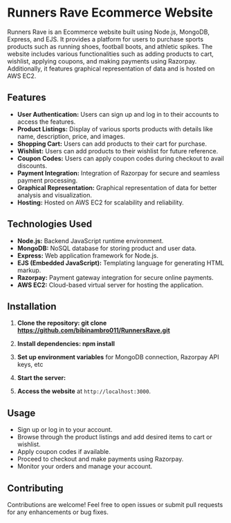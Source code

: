 # Runners Rave Ecommerce Website

Runners Rave is an Ecommerce website built using Node.js, MongoDB, Express, and EJS. It provides a platform for users to purchase sports products such as running shoes, football boots, and athletic spikes. The website includes various functionalities such as adding products to cart, wishlist, applying coupons, and making payments using Razorpay. Additionally, it features graphical representation of data and is hosted on AWS EC2.

## Features

- **User Authentication:** Users can sign up and log in to their accounts to access the features.
- **Product Listings:** Display of various sports products with details like name, description, price, and images.
- **Shopping Cart:** Users can add products to their cart for purchase.
- **Wishlist:** Users can add products to their wishlist for future reference.
- **Coupon Codes:** Users can apply coupon codes during checkout to avail discounts.
- **Payment Integration:** Integration of Razorpay for secure and seamless payment processing.
- **Graphical Representation:** Graphical representation of data for better analysis and visualization.
- **Hosting:** Hosted on AWS EC2 for scalability and reliability.

## Technologies Used

- **Node.js:** Backend JavaScript runtime environment.
- **MongoDB:** NoSQL database for storing product and user data.
- **Express:** Web application framework for Node.js.
- **EJS (Embedded JavaScript):** Templating language for generating HTML markup.
- **Razorpay:** Payment gateway integration for secure online payments.
- **AWS EC2:** Cloud-based virtual server for hosting the application.

## Installation

1. **Clone the repository: git clone https://github.com/bibinambro011/RunnersRave.git**
2. **Install dependencies: npm install**
3. **Set up environment variables** for MongoDB connection, Razorpay API keys, etc
4. **Start the server:**

5. **Access the website** at `http://localhost:3000`.

## Usage

- Sign up or log in to your account.
- Browse through the product listings and add desired items to cart or wishlist.
- Apply coupon codes if available.
- Proceed to checkout and make payments using Razorpay.
- Monitor your orders and manage your account.

## Contributing

Contributions are welcome! Feel free to open issues or submit pull requests for any enhancements or bug fixes.






